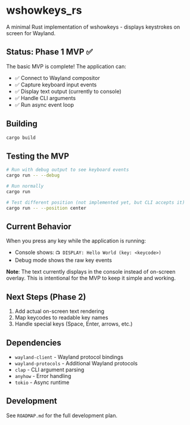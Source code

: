# wshowkeys_rs

A minimal Rust implementation of wshowkeys - displays keystrokes on screen for Wayland.

## Status: Phase 1 MVP ✅

The basic MVP is complete! The application can:
- ✅ Connect to Wayland compositor
- ✅ Capture keyboard input events  
- ✅ Display text output (currently to console)
- ✅ Handle CLI arguments
- ✅ Run async event loop

## Building

```bash
cargo build
```

## Testing the MVP

```bash
# Run with debug output to see keyboard events
cargo run -- --debug

# Run normally
cargo run

# Test different position (not implemented yet, but CLI accepts it)
cargo run -- --position center
```

## Current Behavior

When you press any key while the application is running:
- Console shows: `📺 DISPLAY: Hello World (key: <keycode>)`
- Debug mode shows the raw key events

**Note**: The text currently displays in the console instead of on-screen overlay. This is intentional for the MVP to keep it simple and working.

## Next Steps (Phase 2)

1. Add actual on-screen text rendering
2. Map keycodes to readable key names  
3. Handle special keys (Space, Enter, arrows, etc.)

## Dependencies

- `wayland-client` - Wayland protocol bindings
- `wayland-protocols` - Additional Wayland protocols
- `clap` - CLI argument parsing
- `anyhow` - Error handling
- `tokio` - Async runtime

## Development

See `ROADMAP.md` for the full development plan.